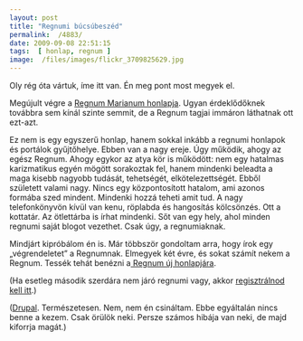 ```yaml
---
layout: post
title: "Regnumi búcsúbeszéd"
permalink:  /4883/ 
date: 2009-09-08 22:51:15
tags:  [ honlap, regnum ] 
image:  /files/images/flickr_3709825629.jpg 
---
```

Oly rég óta vártuk, íme itt van. Én meg pont most megyek el.



<!--break-->  
Megújult végre a <a href="http://www.regnum.hu">Regnum Marianum honlapja</a>. Ugyan érdeklődőknek továbbra sem kínál szinte semmit, de a Regnum tagjai immáron láthatnak ott ezt-azt.

Ez nem is egy egyszerű honlap, hanem sokkal inkább a regnumi honlapok és portálok gyűjtőhelye. Ebben van a nagy ereje. Úgy működik, ahogy az egész Regnum. Ahogy egykor az atya kör is működött: nem egy hatalmas karizmatikus egyén mögött sorakoztak fel, hanem mindenki beleadta a maga kisebb nagyobb tudását, tehetségét, elkötelezettségét. Ebből született valami nagy. Nincs egy központosított hatalom, ami azonos formába szed mindent. Mindenki hozzá teheti amit tud. A nagy telefonkönyvön kívül van kenu, röplabda és hangosítás kölcsönzés. Ott a kottatár. Az ötlettárba is írhat mindenki. Sőt van egy hely, ahol minden regnumi saját blogot vezethet. Csak úgy, a regnumiaknak.

Mindjárt kipróbálom én is. Már többször gondoltam arra, hogy írok egy &bdquo;végrendeletet&rdquo; a Regnumnak. Elmegyek két évre, és sokat számít nekem a Regnum. Tessék tehát benézni a<a href="http://www.regnum.hu"> Regnum új honlapjára</a>.

(Ha esetleg második szerdára nem járó regnumi vagy, akkor <a href="https://rwiw.regnum.hu/registration/registration.do">regisztrálnod kell itt</a>.)

(<a href="http://drupal.hu">Drupal</a>. Természetesen. Nem, nem én csináltam. Ebbe egyáltalán nincs benne a kezem. Csak örülök neki. Persze számos hibája van neki, de majd kiforrja magát.)

